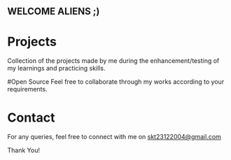 ## WELCOME ALIENS ;)

# Projects
Collection of the projects made by me during the enhancement/testing of my learnings and practicing skills.

#Open Source
Feel free to collaborate through my works according to your requirements.

# Contact
For any queries, feel free to connect with me on skt23122004@gmail.com

Thank You!
